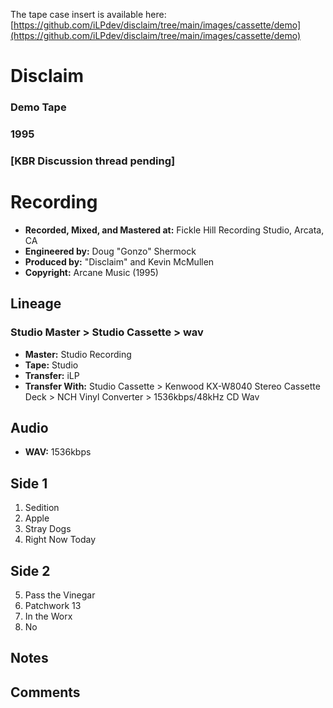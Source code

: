 The tape case insert is available here: [https://github.com/iLPdev/disclaim/tree/main/images/cassette/demo](https://github.com/iLPdev/disclaim/tree/main/images/cassette/demo)

# Disclaim
### Demo Tape
### 1995
### [KBR Discussion thread pending]

# Recording
* **Recorded, Mixed, and Mastered at:** Fickle Hill Recording Studio, Arcata, CA
* **Engineered by:** Doug "Gonzo" Shermock
* **Produced by:** "Disclaim" and Kevin McMullen
* **Copyright:** Arcane Music (1995)

## Lineage
### Studio Master > Studio Cassette > wav

* **Master:** Studio Recording 
* **Tape:** Studio
* **Transfer:** iLP
* **Transfer With:** Studio Cassette > Kenwood KX-W8040 Stereo Cassette Deck > NCH Vinyl Converter > 1536kbps/48kHz CD Wav

## Audio
* **WAV:** 1536kbps

## Side 1

1. Sedition
2. Apple
3. Stray Dogs
4. Right Now Today

## Side 2

5. Pass the Vinegar
6. Patchwork 13
7. In the Worx
8. No

## Notes

## Comments
